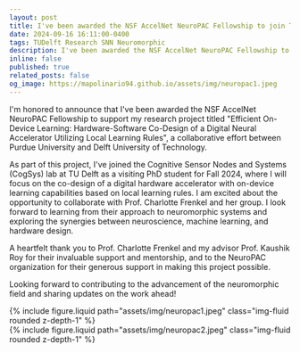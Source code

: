 ```yaml
---
layout: post
title: I've been awarded the NSF AccelNet NeuroPAC Fellowship to join TU Delft during the Fall 2024!
date: 2024-09-16 16:11:00-0400
tags: TUDelft Research SNN Neuromorphic
description: I've been awarded the NSF AccelNet NeuroPAC Fellowship to join TU Delft during the Fall 2024!
inline: false
published: true
related_posts: false
og_image: https://mapolinario94.github.io/assets/img/neuropac1.jpeg
---
```


I'm honored to announce that I've been awarded the NSF AccelNet NeuroPAC Fellowship to support my research project titled "Efficient On-Device Learning: Hardware-Software Co-Design of a Digital Neural Accelerator Utilizing Local Learning Rules", a collaborative effort between Purdue University and Delft University of Technology.

As part of this project, I've joined the Cognitive Sensor Nodes and Systems (CogSys) lab at TU Delft as a visiting PhD student for Fall 2024, where I will focus on the co-design of a digital hardware accelerator with on-device learning capabilities based on local learning rules. I am excited about the opportunity to collaborate with Prof. Charlotte Frenkel and her group. I look forward to learning from their approach to neuromorphic systems and exploring the synergies between neuroscience, machine learning, and hardware design.

A heartfelt thank you to Prof. Charlotte Frenkel and my advisor Prof. Kaushik Roy for their invaluable support and mentorship, and to the NeuroPAC organization for their generous support in making this project possible.

Looking forward to contributing to the advancement of the neuromorphic field and sharing updates on the work ahead!

<div class="row mt-3">
    <div class="col">
        {% include figure.liquid path="assets/img/neuropac1.jpeg" class="img-fluid rounded z-depth-1" %}
    </div>
    <div class="col">
        {% include figure.liquid path="assets/img/neuropac2.jpeg" class="img-fluid rounded z-depth-1" %}
    </div>
</div>
